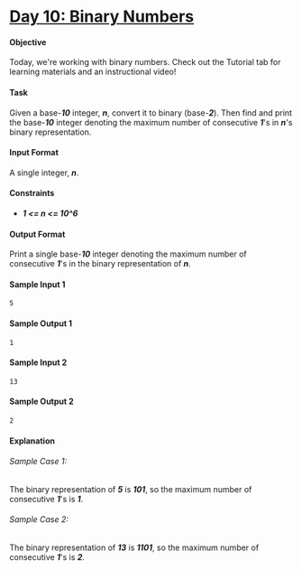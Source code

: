 # [Day 10: Binary Numbers](https://www.hackerrank.com/challenges/30-binary-numbers)

#### Objective
Today, we're working with binary numbers. Check out the Tutorial tab for learning materials and an instructional video!

#### Task
Given a base-__*10*__ integer, __*n*__, convert it to binary (base-__*2*__). Then find and print the base-__*10*__ integer denoting the maximum number of consecutive __*1*__'s in __*n*__'s binary representation.

#### Input Format
A single integer, __*n*__.

#### Constraints
* __*1 <= n <= 10^6*__

#### Output Format
Print a single base-__*10*__ integer denoting the maximum number of consecutive __*1*__'s in the binary representation of __*n*__.

#### Sample Input 1
```
5
```

#### Sample Output 1
```
1
```

#### Sample Input 2
```
13
```

#### Sample Output 2
```
2
```

#### Explanation

###### Sample Case 1:
The binary representation of __*5*__ is __*101*__, so the maximum number of consecutive __*1*__'s is __*1*__.

###### Sample Case 2:
The binary representation of __*13*__ is __*1101*__, so the maximum number of consecutive __*1*__'s is __*2*__.

